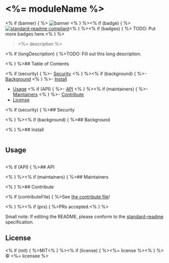 # <%= moduleName %>
<% if (banner) { %>
![banner](<% bannerPath %>)
<% } %><% if (badge) { %>
[![standard-readme compliant](https://img.shields.io/badge/standard--readme-OK-green.svg?style=flat-square)](https://github.com/RichardLitt/standard-readme)<% } %><% if (badges) { %>
TODO: Put more badges here.<% } %>

> <%= description %>

<% if (longDescription) { %>TODO: Fill out this long description.

<% } %>## Table of Contents

<% if (security) { %>- [Security](#security)
<% } %><% if (background) { %>- [Background](#background)
<% } %>- [Install](#install)
- [Usage](#usage)
<% if (API) { %>- [API](#api)
<% } %><% if (maintainers) { %>- [Maintainers](#maintainers)
<% } %>- [Contribute](#contribute)
- [License](#license)

<% if (security) { %>## Security

<% } %><% if (background) { %>## Background

<% } %>## Install

```
```

## Usage

```
```

<% if (API) { %>## API

<% } %><% if (maintainers) { %>## Maintainers

<% } %>## Contribute

<% if (contributeFile) { %>See [the contribute file](contribute.md)!

<% } %><% if (prs) { %>PRs accepted.<% } %>

Small note: If editing the README, please conform to the [standard-readme](https://github.com/RichardLitt/standard-readme) specification.

## License

<% if (mit) { %>MIT<% } %><% if (license) { %><%= license %><% } %> © <%= licensee %>
